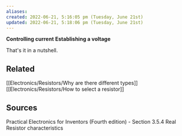```yaml
---
aliases: 
created: 2022-06-21, 5:16:05 pm (Tuesday, June 21st)
updated: 2022-06-21, 5:18:06 pm (Tuesday, June 21st)
---
```

**Controlling current**
**Establishing a voltage**

That's it in a nutshell.

## Related
[[Electronics/Resistors/Why are there different types]]
[[Electronics/Resistors/How to select a resistor]]

## Sources
Practical Electronics for Inventors (Fourth edition) - Section 3.5.4 Real Resistor characteristics
